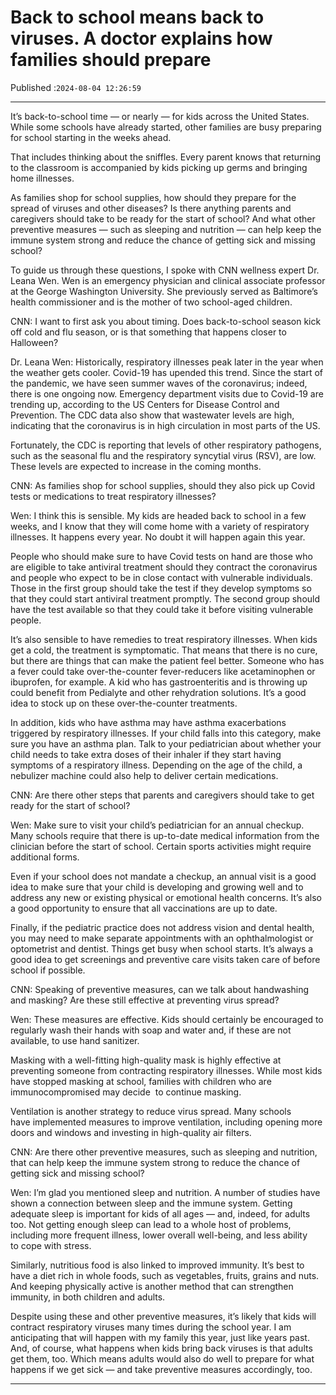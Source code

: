 # Back to school means back to viruses. A doctor explains how families should prepare

Published :`2024-08-04 12:26:59`

---

It’s back-to-school time — or nearly — for kids across the United States. While some schools have already started, other families are busy preparing for school starting in the weeks ahead.

That includes thinking about the sniffles. Every parent knows that returning to the classroom is accompanied by kids picking up germs and bringing home illnesses.

As families shop for school supplies, how should they prepare for the spread of viruses and other diseases? Is there anything parents and caregivers should take to be ready for the start of school? And what other preventive measures — such as sleeping and nutrition — can help keep the immune system strong and reduce the chance of getting sick and missing school?

To guide us through these questions, I spoke with CNN wellness expert Dr. Leana Wen. Wen is an emergency physician and clinical associate professor at the George Washington University. She previously served as Baltimore’s health commissioner and is the mother of two school-aged children.

CNN: I want to first ask you about timing. Does back-to-school season kick off cold and flu season, or is that something that happens closer to Halloween?

Dr. Leana Wen: Historically, respiratory illnesses peak later in the year when the weather gets cooler. Covid-19 has upended this trend. Since the start of the pandemic, we have seen summer waves of the coronavirus; indeed, there is one ongoing now. Emergency department visits due to Covid-19 are trending up, according to the US Centers for Disease Control and Prevention. The CDC data also show that wastewater levels are high, indicating that the coronavirus is in high circulation in most parts of the US.

Fortunately, the CDC is reporting that levels of other respiratory pathogens, such as the seasonal flu and the respiratory syncytial virus (RSV), are low. These levels are expected to increase in the coming months.

CNN: As families shop for school supplies, should they also pick up Covid tests or medications to treat respiratory illnesses?

Wen: I think this is sensible. My kids are headed back to school in a few weeks, and I know that they will come home with a variety of respiratory illnesses. It happens every year. No doubt it will happen again this year.

People who should make sure to have Covid tests on hand are those who are eligible to take antiviral treatment should they contract the coronavirus and people who expect to be in close contact with vulnerable individuals. Those in the first group should take the test if they develop symptoms so that they could start antiviral treatment promptly. The second group should have the test available so that they could take it before visiting vulnerable people.

It’s also sensible to have remedies to treat respiratory illnesses. When kids get a cold, the treatment is symptomatic. That means that there is no cure, but there are things that can make the patient feel better. Someone who has a fever could take over-the-counter fever-reducers like acetaminophen or ibuprofen, for example. A kid who has gastroenteritis and is throwing up could benefit from Pedialyte and other rehydration solutions. It’s a good idea to stock up on these over-the-counter treatments.

In addition, kids who have asthma may have asthma exacerbations triggered by respiratory illnesses. If your child falls into this category, make sure you have an asthma plan. Talk to your pediatrician about whether your child needs to take extra doses of their inhaler if they start having symptoms of a respiratory illness. Depending on the age of the child, a nebulizer machine could also help to deliver certain medications.

CNN: Are there other steps that parents and caregivers should take to get ready for the start of school?

Wen: Make sure to visit your child’s pediatrician for an annual checkup. Many schools require that there is up-to-date medical information from the clinician before the start of school. Certain sports activities might require additional forms.

Even if your school does not mandate a checkup, an annual visit is a good idea to make sure that your child is developing and growing well and to address any new or existing physical or emotional health concerns. It’s also a good opportunity to ensure that all vaccinations are up to date.

Finally, if the pediatric practice does not address vision and dental health, you may need to make separate appointments with an ophthalmologist or optometrist and dentist. Things get busy when school starts. It’s always a good idea to get screenings and preventive care visits taken care of before school if possible.

CNN: Speaking of preventive measures, can we talk about handwashing and masking? Are these still effective at preventing virus spread?

Wen: These measures are effective. Kids should certainly be encouraged to regularly wash their hands with soap and water and, if these are not available, to use hand sanitizer.

Masking with a well-fitting high-quality mask is highly effective at preventing someone from contracting respiratory illnesses. While most kids have stopped masking at school, families with children who are immunocompromised may decide  to continue masking.

Ventilation is another strategy to reduce virus spread. Many schools have implemented measures to improve ventilation, including opening more doors and windows and investing in high-quality air filters.

CNN: Are there other preventive measures, such as sleeping and nutrition, that can help keep the immune system strong to reduce the chance of getting sick and missing school?

Wen: I’m glad you mentioned sleep and nutrition. A number of studies have shown a connection between sleep and the immune system. Getting adequate sleep is important for kids of all ages — and, indeed, for adults too. Not getting enough sleep can lead to a whole host of problems, including more frequent illness, lower overall well-being, and less ability to cope with stress.

Similarly, nutritious food is also linked to improved immunity. It’s best to have a diet rich in whole foods, such as vegetables, fruits, grains and nuts. And keeping physically active is another method that can strengthen immunity, in both children and adults.

Despite using these and other preventive measures, it’s likely that kids will contract respiratory viruses many times during the school year. I am anticipating that will happen with my family this year, just like years past. And, of course, what happens when kids bring back viruses is that adults get them, too. Which means adults would also do well to prepare for what happens if we get sick — and take preventive measures accordingly, too.

---

